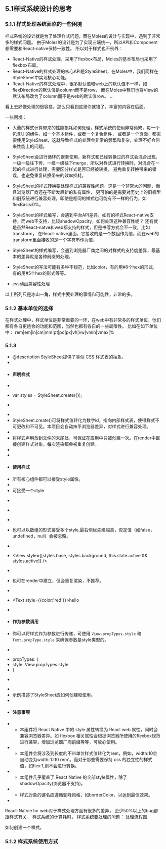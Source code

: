 ## 5.1样式系统设计的思考
### 5.1.1 样式处理系统面临的一些困境
样式系统的设计就是为了处理样式问题，而在Moles的设计与实现中，遇到了非常多的样式问题。
由于Moles的设计是为了实现三端统一，所以API和Component都需要和React-native保持一致性。
所以对于样式也不例外：
* React-Native的样式处理，采用了flexbox布局，Moles的基本布局也采用了flexbox布局。
* React-Native的样式处理的核心API是StyleSheet，在Moles中，我们同样在StyleSheet中实现核心功能。
* React-Native的样式处理中，很多默认值和web上的默认值不一样，如flexDirection的默认值是column而不是row，
而在Moles中我们也将View的默认布局改为了column而不是web的默认值row。
...

看上去好像处理的很容易，那么只看到这里你就错了，丰富的内容在后面。

一些困境：
* 大量的样式计算带来的性能损耗如何处理，样式系统的使用非常频繁，每一个包含UI的组件，如一个基本组件，或者一个复合组件，
或者是一个页面，都需要使用StyleSheet，这就导致样式的处理会非常的频繁和复杂，处理不好会带来性能上的问题。

* StyleSheet会进行循环的嵌套使用，新样式和已经转换过的样式会混合出现，
一级一级往下传，一级一级往下merge，所以对样式进行转换时，对混合在一起的样式进行处理，需要区分样式是否已经被转换，
避免重复转换带来的错误，也避免重复转换带来的效率损耗。

* StyleSheet的样式转换要处理样式的兼容性问题，这是一个非常大的问题，而且浏览器厂商还在不断发展新的私有属性，
更可怕的是需要对历史上的旧机型和旧系统进行兼容处理，即使是相同的样式也可能有不一样的行为，如flexBasis:0%。

* StyleSheet的样式编写，会遇到平台API差异，如有的样式React-native支持，而web不支持，比较shadowOpacity，如何处理这种兼容性呢？
还有就是虽然React-natve和web都支持的样式，但是书写方式会不一致，比如transform，
在React-native里面，它接收的是一个数组作为值，而在web的transform里面接收的是一个字符串作为值，

* StyleSheet的样式编写，会遇到浏览器厂商之间的对样式的支持度差异，最基本的差异就是各种前缀的处理。

* StyleSheet的写法可能有多种不规范，比如color，有的用#6个hex的形式，有的用#5个hex的形式等等。

* css动画兼容性处理

以上所列只是冰山一角，样式中要处理的事情和可能性，非常的多。

### 5.1.2 基本单位的选择
在样式处理中，样式单位是非常重要的一环，在web中有非常多的样式单位，他们都有各自更适合的功能和范围，当然也都有各自的一些局限性。
比如在如下单位中：
rem|em|in|cm|mm|pt|pc|px|vh|vw|vmin|vmax|%



### 5.1.3

 * @description  StyleSheet提供了类似 CSS 样式表的抽象。
 *
 * #### 声明样式
 * ```
 * var styles = StyleSheet.create({});
 * ```
 *
 * StyleSheet.create()可将样式值转化为数字id，指向内部样式表，使得样式不可更改和不可见。本项目会自动抹平浏览器差异，对样式进行兼容处理。
 *
 * 将样式声明放到文件的末尾处，可保证在应用中只被创建一次。在render中直接创建样式对象，每次渲染都会被重复创建。
 *
 *
 * #### 使用样式
 * 所有核心组件都可以接受style属性。
 *
 * 可接受一个style
 * ```
 * <View style={styles.container} />
 * ```
 * 也可以以数组的形式接受多个style,最右侧优先级越高，否定值（如false，undefined，null）会被忽略。
 * ```
 * <View style={[styles.base, styles.background, this.state.active && styles.active]} />
 * ```
 * 也可在render中建立，但会重复渲染，不推荐。
 * ```
 * <Text style={{color:'red'}}>hello</Text>
 * ```
 * #### 作为参数调用
 * 你可以将样式作为参数进行传递，可使用 `View.propTypes.style` 和 `Text.propType.style` 来确保参数是style类型的。
 * ```
 * propTypes: {
 *   style: View.propTypes.style
 * }
 * ```
 *
 * 示例描述了StyleSheet应如何创建和使用。
 *
 * #### 注意事项
 * - 本组件将 React Native 中的 style 属性转换为 React web 属性，同时会兼容浏览器差异。如 flexbox 相关属性会根据浏览器所使用的flexbox规范进行兼容，增加浏览器厂商前缀等等，可放心使用。
 * - 本组件会将涉及到长度的不带单位样式值转化为rem，例如，width:10会自动变为width:'0.10 rem'。而对于那些需要保持 css 的独立性的样式值，如flex:1,则不会进行转换。
 * - 本组件几乎覆盖了 React Native 的全部style属性，除了 shadowOpacity(浏览器不支持)。
 * - 样式对象的键名应遵循驼峰风格，如borderColor，以达到最佳效果。
 *


React-Natvie for web对于样式处理方面有很多的差异，
至少50%以上的bug都跟样式有关，
样式系统的计算耗时，
样式系统要处理的问题：
处理流程图

如何创建一个样式，

### 5.1.2 样式系统使用方式


